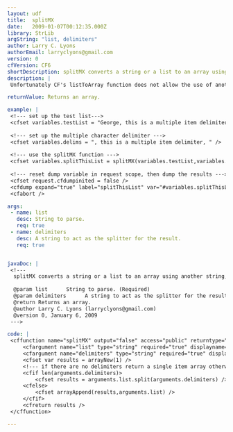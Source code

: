 ```yaml
---
layout: udf
title:  splitMX
date:   2009-01-07T00:12:35.000Z
library: StrLib
argString: "list, delimiters"
author: Larry C. Lyons
authorEmail: larryclyons@gmail.com
version: 0
cfVersion: CF6
shortDescription: splitMX converts a string or a list to an array using another string, or a multiple characters as a delimiter/
description: |
 Unfortunately CF's listToArray function does not allow the use of another string or multiple characters as delimiters. However internally CF treats strings as java.lang.String objects. This allows you to use the split() method to create an array from a list using multiple characters as the delimiters. The splitMX function provides a wrapper for the java split() method. I've tested the code on CFMX 7 but it should work with any CF engine based on J2EE from CFMX 6 on, BlueDragon, Open BlueDragon and Railo.

returnValue: Returns an array.

example: |
 <!--- set up the test list--->
 <cfset variables.testList = "George, this is a multiple item delimiter, Tom, this is a multiple item delimiter, Dick, this is a multiple item delimiter, Harry" />
 
 <!--- set up the multiple character delimiter --->
 <cfset variables.delims = ", this is a multiple item delimiter, " />
 
 <!--- use the splitMX function --->
 <cfset variables.splitThisList = splitMX(variables.testList,variables.delims) />
 
 <!--- reset dump variable in request scope, then dump the results --->
 <cfset request.cfdumpinited = false />
 <cfdump expand="true" label="splitThisList" var="#variables.splitThisList#" />
 <cfabort />

args:
 - name: list
   desc: String to parse.
   req: true
 - name: delimiters
   desc: A string to act as the splitter for the result.
   req: true


javaDoc: |
 <!---
  splitMX converts a string or a list to an array using another string, or a multiple characters as a delimiter/
  
  @param list      String to parse. (Required)
  @param delimiters      A string to act as the splitter for the result. (Required)
  @return Returns an array. 
  @author Larry C. Lyons (larryclyons@gmail.com) 
  @version 0, January 6, 2009 
 --->

code: |
 <cffunction name="splitMX" output="false" access="public" returntype="array" hint="I use the java.lang.String object split method to convert a list to an array">
     <cfargument name="list" type="string" required="true" displayname="list" hint="I am the list to be converted to an array" />
     <cfargument name="delimiters" type="string" required="true" displayname="delimiters" hint="I contain the delimiters separating the list items" />
     <cfset var results = arrayNew(1) />
     <!--- if there are no delimiters return a single item array otherwise use .split() to convert the list to an array --->
     <cfif len(arguments.delimiters)>
         <cfset results = arguments.list.split(arguments.delimiters) />
     <cfelse>
         <cfset arrayAppend(results,arguments.list) />
     </cfif>
     <cfreturn results />
 </cffunction>

---
```


